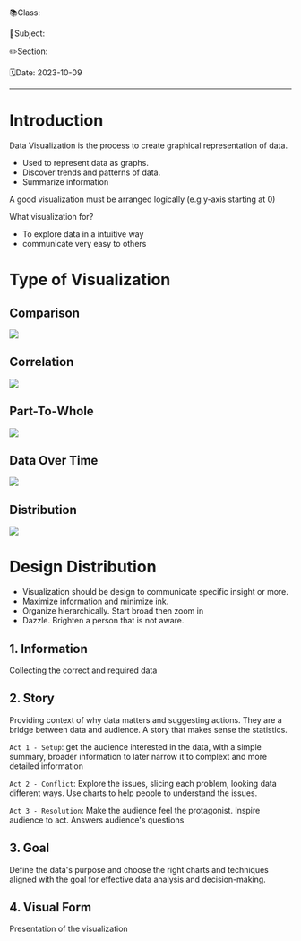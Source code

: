 📚Class: 

📘Subject: <a href="https://github.com/lamula21/cheat-sheets/blob/main/"></a>

✏️Section: 

🗓️Date: 2023-10-09

---

# Introduction

Data Visualization is the process to create graphical representation of data.
- Used to represent data as graphs. 
- Discover trends and patterns of data. 
- Summarize information

A good visualization must be arranged logically (e.g y-axis starting at 0)

What visualization for? 
- To explore data in a intuitive way
- communicate very easy to others
# Type of Visualization
## Comparison

![](20231009162417.png)



## Correlation

![](20231009162613.png)


## Part-To-Whole

![](20231009162646.png)


## Data Over Time

![](20231009162715.png)

## Distribution

![](20231009162753.png)



# Design Distribution

- Visualization should be design to communicate specific insight or more.
- Maximize information and minimize ink.
- Organize hierarchically. Start broad then zoom in
- Dazzle. Brighten a person that is not aware.

## 1. Information
Collecting the correct and required data

## 2. Story
Providing context of why data matters and suggesting actions. They are a bridge between data and audience. A story that makes sense the statistics.

`Act 1 - Setup`: get the audience interested in the data, with a simple summary, broader information to later narrow it to complext and more detailed information

`Act 2 - Conflict`: Explore the issues, slicing each problem, looking data different ways. Use charts to help people to understand the issues.

`Act 3 - Resolution`: Make the audience feel the protagonist. Inspire audience to act. Answers audience's questions

## 3. Goal
Define the data's purpose and choose the right charts and techniques aligned with the goal for effective data analysis and decision-making.


## 4. Visual Form
Presentation of the visualization

